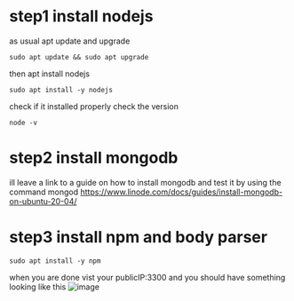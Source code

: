 # step1 install nodejs
as usual apt update and upgrade

`sudo apt update && sudo apt upgrade`

then apt install nodejs

`sudo apt install -y nodejs`

check if it installed properly check the version

`node -v`

# step2 install mongodb
ill leave a link to a guide on how to install mongodb and test it by using the command mongod
https://www.linode.com/docs/guides/install-mongodb-on-ubuntu-20-04/

# step3 install npm and body parser

`sudo apt install -y npm`


when you are done vist your publicIP:3300 and you should have something looking like this
![image](https://user-images.githubusercontent.com/73601265/232447555-bb296fc4-9207-4b16-88dc-f57e7cfe7152.png)
